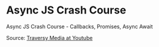 # Async JS Crash Course

Async JS Crash Course - Callbacks, Promises, Async Await

Source: [Traversy Media at Youtube](https://www.youtube.com/watch?v=PoRJizFvM7s)
